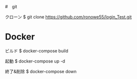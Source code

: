 #　git

クローン
$ git clone https://github.com/ronowe55/login_Test.git

# Docker

ビルド
$ docker-compose build

起動
$ docker-compose up -d

終了&削除
$ docker-compose down